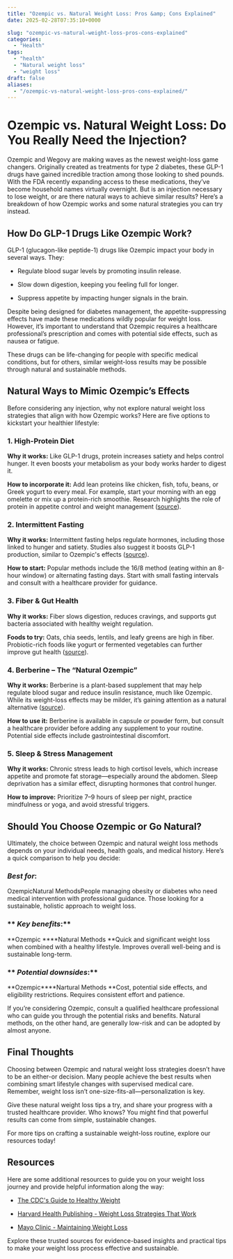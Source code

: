 ```yaml
---
title: "Ozempic vs. Natural Weight Loss: Pros &amp; Cons Explained"
date: 2025-02-28T07:35:10+0000

slug: "ozempic-vs-natural-weight-loss-pros-cons-explained"
categories:
  - "Health"
tags:
  - "health"
  - "Natural weight loss"
  - "weight loss"
draft: false
aliases:
  - "/ozempic-vs-natural-weight-loss-pros-cons-explained/"
---
```

# Ozempic vs. Natural Weight Loss: Do You Really Need the Injection?

Ozempic and Wegovy are making waves as the newest weight-loss game changers. Originally created as treatments for type 2 diabetes, these GLP-1 drugs have gained incredible traction among those looking to shed pounds. With the FDA recently expanding access to these medications, they’ve become household names virtually overnight. But is an injection necessary to lose weight, or are there natural ways to achieve similar results? Here’s a breakdown of how Ozempic works and some natural strategies you can try instead.

## How Do GLP-1 Drugs Like Ozempic Work?

GLP-1 (glucagon-like peptide-1) drugs like Ozempic impact your body in several ways. They:

- Regulate blood sugar levels by promoting insulin release.

- Slow down digestion, keeping you feeling full for longer.

- Suppress appetite by impacting hunger signals in the brain.

Despite being designed for diabetes management, the appetite-suppressing effects have made these medications wildly popular for weight loss. However, it’s important to understand that Ozempic requires a healthcare professional’s prescription and comes with potential side effects, such as nausea or fatigue.

These drugs can be life-changing for people with specific medical conditions, but for others, similar weight-loss results may be possible through natural and sustainable methods.

## Natural Ways to Mimic Ozempic’s Effects

Before considering any injection, why not explore natural weight loss strategies that align with how Ozempic works? Here are five options to kickstart your healthier lifestyle:

### 1. High-Protein Diet

**Why it works:** Like GLP-1 drugs, protein increases satiety and helps control hunger. It even boosts your metabolism as your body works harder to digest it.

**How to incorporate it:** Add lean proteins like chicken, fish, tofu, beans, or Greek yogurt to every meal. For example, start your morning with an egg omelette or mix up a protein-rich smoothie. Research highlights the role of protein in appetite control and weight management ([source](https://www.ncbi.nlm.nih.gov/pmc/articles/PMC4258944/)).

### 2. Intermittent Fasting

**Why it works:** Intermittent fasting helps regulate hormones, including those linked to hunger and satiety. Studies also suggest it boosts GLP-1 production, similar to Ozempic's effects ([source](https://www.ncbi.nlm.nih.gov/pmc/articles/PMC5959807/)).

**How to start:** Popular methods include the 16/8 method (eating within an 8-hour window) or alternating fasting days. Start with small fasting intervals and consult with a healthcare provider for guidance.

### 3. Fiber & Gut Health

**Why it works:** Fiber slows digestion, reduces cravings, and supports gut bacteria associated with healthy weight regulation.

**Foods to try:** Oats, chia seeds, lentils, and leafy greens are high in fiber. Probiotic-rich foods like yogurt or fermented vegetables can further improve gut health ([source](https://www.ncbi.nlm.nih.gov/pmc/articles/PMC7428702/)).

### 4. Berberine – The “Natural Ozempic”

**Why it works:** Berberine is a plant-based supplement that may help regulate blood sugar and reduce insulin resistance, much like Ozempic. While its weight-loss effects may be milder, it’s gaining attention as a natural alternative ([source](https://www.eatingwell.com/article/8052584/berberine-natures-ozempic-but-is-it-safe/)).

**How to use it:** Berberine is available in capsule or powder form, but consult a healthcare provider before adding any supplement to your routine. Potential side effects include gastrointestinal discomfort.

### 5. Sleep & Stress Management

**Why it works:** Chronic stress leads to high cortisol levels, which increase appetite and promote fat storage—especially around the abdomen. Sleep deprivation has a similar effect, disrupting hormones that control hunger.

**How to improve:** Prioritize 7–9 hours of sleep per night, practice mindfulness or yoga, and avoid stressful triggers.

## Should You Choose Ozempic or Go Natural?

Ultimately, the choice between Ozempic and natural weight loss methods depends on your individual needs, health goals, and medical history. Here’s a quick comparison to help you decide:

### ***Best for*:**

OzempicNatural MethodsPeople managing obesity or diabetes who need medical intervention with professional guidance.
 Those looking for a sustainable, holistic approach to weight loss. 

### ** *Key benefits*:**

**Ozempic ****Natural Methods **Quick and significant weight loss when combined with a healthy lifestyle. Improves overall well-being and is sustainable long-term.

### ** *Potential downsides*:**

**Ozempic****Nartural Methods **Cost, potential side effects, and eligibility restrictions. Requires consistent effort and patience.

If you’re considering Ozempic, consult a qualified healthcare professional who can guide you through the potential risks and benefits. Natural methods, on the other hand, are generally low-risk and can be adopted by almost anyone.

## Final Thoughts

Choosing between Ozempic and natural weight loss strategies doesn’t have to be an either-or decision. Many people achieve the best results when combining smart lifestyle changes with supervised medical care. Remember, weight loss isn’t one-size-fits-all—personalization is key.

Give these natural weight loss tips a try, and share your progress with a trusted healthcare provider. Who knows? You might find that powerful results can come from simple, sustainable changes.

For more tips on crafting a sustainable weight-loss routine, explore our resources today!

## Resources

Here are some additional resources to guide you on your weight loss journey and provide helpful information along the way:

- [The CDC's Guide to Healthy Weight](https://www.cdc.gov/healthyweight/index.html)

- [Harvard Health Publishing - Weight Loss Strategies That Work](https://www.health.harvard.edu/staying-healthy/find-the-weight-loss-plan-that-works-for-you)

- [Mayo Clinic - Maintaining Weight Loss](https://www.mayoclinic.org/healthy-lifestyle/nutrition-and-healthy-eating/in-depth/weight-loss/art-20047752)

Explore these trusted sources for evidence-based insights and practical tips to make your weight loss process effective and sustainable.